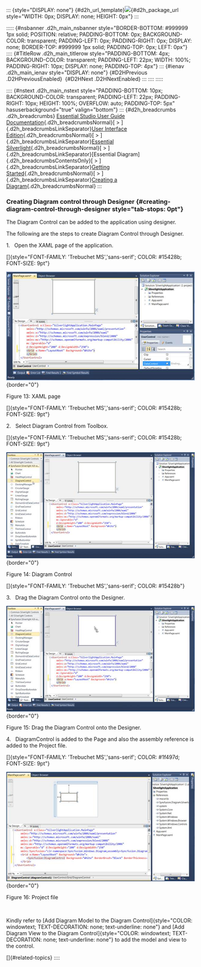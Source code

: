 ::: {style="DISPLAY: none"}
[](ms-xhelp:///?Id=d2h_url_template){#d2h_url_template}![](!package_url!){#d2h_package_url style="WIDTH: 0px; DISPLAY: none; HEIGHT: 0px"}
:::

::::: {#nsbanner .d2h_main_nsbanner style="BORDER-BOTTOM: #999999 1px solid; POSITION: relative; PADDING-BOTTOM: 0px; BACKGROUND-COLOR: transparent; PADDING-LEFT: 0px; PADDING-RIGHT: 0px; DISPLAY: none; BORDER-TOP: #999999 1px solid; PADDING-TOP: 0px; LEFT: 0px"}
:::: {#TitleRow .d2h_main_titlerow style="PADDING-BOTTOM: 4px; BACKGROUND-COLOR: transparent; PADDING-LEFT: 22px; WIDTH: 100%; PADDING-RIGHT: 10px; DISPLAY: none; PADDING-TOP: 4px"}
::: {#ienav .d2h_main_ienav style="DISPLAY: none"}
[](ms-xhelp:///?Id=85e1db8e-3417-47d4-8f61-731e0303b6fd){#D2HPrevious .D2HPreviousEnabled}  [](ms-xhelp:///?Id=2833ad96-84e7-484c-8dd1-5c0577ab038c){#D2HNext .D2HNextEnabled}
:::
::::
:::::

:::: {#nstext .d2h_main_nstext style="PADDING-BOTTOM: 10px; BACKGROUND-COLOR: transparent; PADDING-LEFT: 22px; PADDING-RIGHT: 10px; HEIGHT: 100%; OVERFLOW: auto; PADDING-TOP: 5px" hasuserbackground="true" valign="bottom"}
::: {#d2h_breadcrumbs .d2h_breadcrumbs}
[Essential Studio User Guide Documentation](ms-xhelp:///?Id=12457748-09e3-4d74-a240-8e049cedf030){.d2h_breadcrumbsNormal}[ \> ]{.d2h_breadcrumbsLinkSeparator}[User Interface Edition](ms-xhelp:///?Id=c29296b7-531c-413b-a0ec-488ca1f7f669){.d2h_breadcrumbsNormal}[ \> ]{.d2h_breadcrumbsLinkSeparator}[Essential Silverlight](ms-xhelp:///?Id=66221bd1-ba2e-43c2-94a7-618f50e01d24){.d2h_breadcrumbsNormal}[ \> ]{.d2h_breadcrumbsLinkSeparator}[Essential Diagram]{.d2h_breadcrumbsContentsOnly}[ \> ]{.d2h_breadcrumbsLinkSeparator}[Getting Started](ms-xhelp:///?Id=77f772a1-15ea-48e9-bd56-21bc587bb944){.d2h_breadcrumbsNormal}[ \> ]{.d2h_breadcrumbsLinkSeparator}[Creating a Diagram](ms-xhelp:///?Id=85e1db8e-3417-47d4-8f61-731e0303b6fd){.d2h_breadcrumbsNormal}
:::

### Creating Diagram control through Designer {#creating-diagram-control-through-designer style="tab-stops: 0pt"}

The Diagram Control can be added to the application using designer.

The following are the steps to create Diagram Control through Designer.

1.   Open the XAML page of the application.

[]{style="FONT-FAMILY: 'Trebuchet MS','sans-serif'; COLOR: #15428b; FONT-SIZE: 9pt"} 

![](ImagesExt/image62_20.jpg){border="0"}

Figure 13: XAML page

[]{style="FONT-FAMILY: 'Trebuchet MS','sans-serif'; COLOR: #15428b; FONT-SIZE: 9pt"} 

2.   Select Diagram Control from Toolbox.

[]{style="FONT-FAMILY: 'Trebuchet MS','sans-serif'; COLOR: #15428b; FONT-SIZE: 9pt"} 

![](ImagesExt/image62_21.jpg){border="0"}

Figure 14: Diagram Control

[]{style="FONT-FAMILY: 'Trebuchet MS','sans-serif'; COLOR: #15428b"} 

3.   Drag the Diagram Control onto the Designer.

![](ImagesExt/image62_22.jpg){border="0"}

Figure 15: Drag the Diagram Control onto the Designer.

4.   DiagramControl is added to the Page and also the assembly reference is added to the Project file.

[]{style="FONT-FAMILY: 'Trebuchet MS','sans-serif'; COLOR: #1f497d; FONT-SIZE: 9pt"} 

![](ImagesExt/image62_23.jpg){border="0"}

Figure 16: Project file

 

Kindly refer to [Add Diagram Model to the Diagram Control]{style="COLOR: windowtext; TEXT-DECORATION: none; text-underline: none"} and [Add Diagram View to the Diagram Control]{style="COLOR: windowtext; TEXT-DECORATION: none; text-underline: none"} to add the model and view to the control.

[]{#related-topics}
::::

